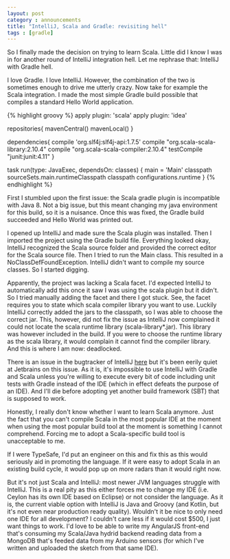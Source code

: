 ```yaml
---
layout: post
category : announcements
title: "IntelliJ, Scala and Gradle: revisiting hell"
tags : [gradle]
---
```


So I finally made the decision on trying to learn Scala. Little did I know I was in for another round of IntelliJ integration hell. Let me rephrase that: IntelliJ with Gradle hell.

I love Gradle. I love IntelliJ. However, the combination of the two is sometimes enough to drive me utterly crazy. Now take for example the Scala integration. I made the most simple Gradle build possible that compiles a standard Hello World application.<!--more--> 

{% highlight groovy %}
apply plugin: 'scala'
apply plugin: 'idea'

repositories{
    mavenCentral()
    mavenLocal()
}

dependencies{
    compile 'org.slf4j:slf4j-api:1.7.5'
    compile "org.scala-scala-library:2.10.4"
    compile "org.scala-scala-compiler:2.10.4"
    testCompile "junit:junit:4.11"
}

task run(type: JavaExec, dependsOn: classes) {
    main = 'Main'
    classpath sourceSets.main.runtimeClasspath
    classpath configurations.runtime
}
{% endhighlight %}

First I stumbled upon the first issue: the Scala gradle plugin is incompatible with Java 8. Not a big issue, but this meant changing my java environment for this build, so it is a nuisance. Once this was fixed, the Gradle build succeeded and Hello World was printed out. 

I opened up IntelliJ and made sure the Scala plugin was installed. Then I imported the project using the Gradle build file. Everything looked okay, IntelliJ recognized the Scala source folder and provided the correct editor for the Scala source file. Then I tried to run the Main class. This resulted in a NoClassDefFoundException. IntelliJ didn't want to compile my source classes. So I started digging.

Apparently, the project was lacking a Scala facet. I'd expected IntelliJ to automatically add this once it saw I was using the scala plugin but it didn't. So I tried manually adding the facet and there I got stuck. See, the facet requires you to state which scala compiler library you want to use. Luckily IntelliJ correctly added the jars to the classpath, so I was able to choose the correct jar. This, however, did not fix the issue as IntelliJ now complained it could not locate the scala runtime library (scala-library*.jar). This library was however included in the build. If you were to choose the runtime library as the scala library, it would complain it cannot find the compiler library. And this is where I am now: deadlocked. 

There is an issue in the bugtracker of IntelliJ [here](http://youtrack.jetbrains.com/issue/SCL-4704) but it's been eerily quiet at Jetbrains on this issue. As it is, it's impossible to use IntelliJ with Gradle and Scala unless you're willing to execute every bit of code including unit tests with Gradle instead of the IDE (which in effect defeats the purpose of an IDE). And I'll die before adopting yet another build framework (SBT) that is supposed to work.

Honestly, I really don't know whether I want to learn Scala anymore. Just the fact that you can't compile Scala in the most popular IDE at the moment when using the most popular build tool at the moment is something I cannot comprehend. Forcing me to adopt a Scala-specific build tool is unacceptable to me. 

If I were TypeSafe, I'd put an engineer on this and fix this as this would seriously aid in promoting the language. If it were easy to adopt Scala in an existing build cycle, it would pop up on more radars than it would right now.

But it's not just Scala and IntelliJ: most newer JVM languages struggle with IntelliJ. This is a real pity as this either forces me to change my IDE (i.e. Ceylon has its own IDE based on Eclipse) or not consider the language. As it is, the current viable option with IntelliJ is Java and Groovy (and Kotlin, but it's not even near production ready quality). Wouldn't it be nice to only need one IDE for all development? I couldn't care less if it would cost $500, I just want things to work. I'd love to be able to write my AngularJS front-end that's consuming my Scala/Java hydrid backend reading data from a MongoDB that's feeded data from my Arduino sensors (for which I've written and uploaded the sketch from that same IDE).
